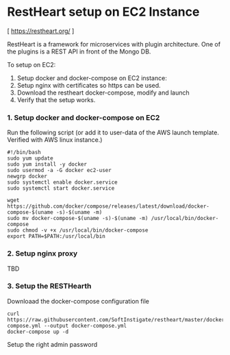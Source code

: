 # RestHeart setup on EC2 Instance
[ https://restheart.org/ ]

RestHeart is a framework for microservices with plugin architecture. One of the plugins is a REST API in front of the Mongo DB.

To setup on EC2:
1. Setup docker and docker-compose on EC2 instance:
2. Setup nginx with certificates so https can be used.
3. Download the restheart docker-compose, modify and launch
4. Verify that the setup works.


### 1. Setup docker and docker-compose on EC2
Run the following script (or add it to user-data of the AWS launch template. Verified with AWS linux instance.)

```
#!/bin/bash
sudo yum update
sudo yum install -y docker
sudo usermod -a -G docker ec2-user
newgrp docker
sudo systemctl enable docker.service
sudo systemctl start docker.service

wget https://github.com/docker/compose/releases/latest/download/docker-compose-$(uname -s)-$(uname -m) 
sudo mv docker-compose-$(uname -s)-$(uname -m) /usr/local/bin/docker-compose
sudo chmod -v +x /usr/local/bin/docker-compose
export PATH=$PATH:/usr/local/bin
```

### 2. Setup nginx proxy
TBD

### 3. Setup the RESTHearth

Downloaad the docker-compose configuration file

```
curl https://raw.githubusercontent.com/SoftInstigate/restheart/master/docker-compose.yml --output docker-compose.yml
docker-compose up -d
```

Setup the right admin password




